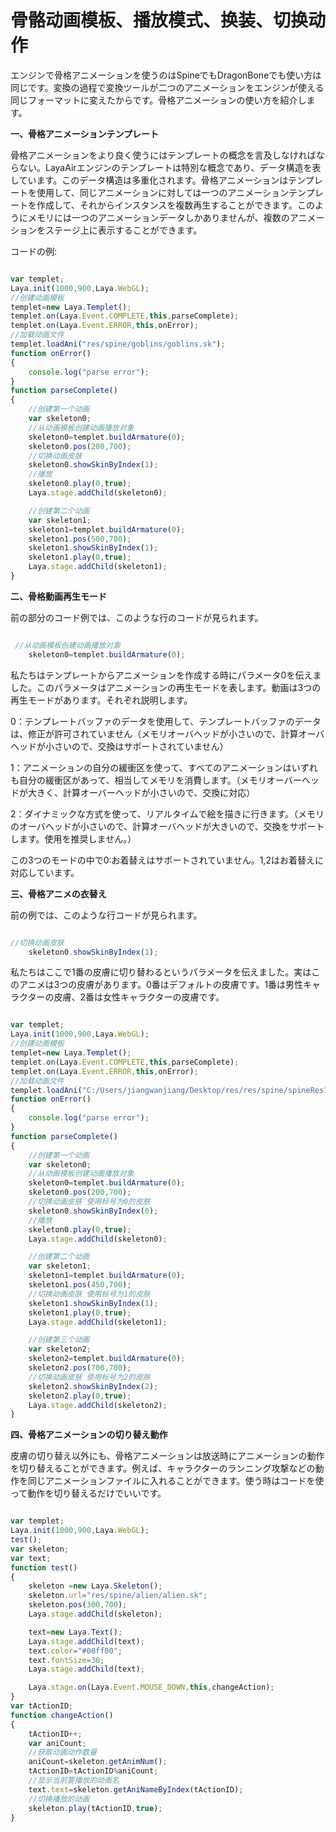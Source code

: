 # 骨骼动画模板、播放模式、换装、切换动作

エンジンで骨格アニメーションを使うのはSpineでもDragonBoneでも使い方は同じです。変換の過程で変換ツールが二つのアニメーションをエンジンが使える同じフォーマットに変えたからです。骨格アニメーションの使い方を紹介します。

**一、骨格アニメーションテンプレート**

骨格アニメーションをより良く使うにはテンプレートの概念を言及しなければならない。LayaAirエンジンのテンプレートは特別な概念であり、データ構造を表しています。このデータ構造は多重化されます。骨格アニメーションはテンプレートを使用して、同じアニメーションに対しては一つのアニメーションテンプレートを作成して、それからインスタンスを複数再生することができます。このようにメモリには一つのアニメーションデータしかありませんが、複数のアニメーションをステージ上に表示することができます。

コードの例:


```javascript

var templet;
Laya.init(1000,900,Laya.WebGL);
//创建动画模板
templet=new Laya.Templet();
templet.on(Laya.Event.COMPLETE,this,parseComplete);
templet.on(Laya.Event.ERROR,this,onError);
//加载动画文件
templet.loadAni("res/spine/goblins/goblins.sk");
function onError()
{
    console.log("parse error");
}
function parseComplete()
{
    //创建第一个动画
    var skeleton0;
    //从动画模板创建动画播放对象
    skeleton0=templet.buildArmature(0);
    skeleton0.pos(200,700);
    //切换动画皮肤
    skeleton0.showSkinByIndex(1);
    //播放
    skeleton0.play(0,true);
    Laya.stage.addChild(skeleton0);

    //创建第二个动画
    var skeleton1;
    skeleton1=templet.buildArmature(0);
    skeleton1.pos(500,700);
    skeleton1.showSkinByIndex(1);
    skeleton1.play(0,true);
    Laya.stage.addChild(skeleton1);
}

```


**二、骨格動画再生モード**

前の部分のコード例では、このような行のコードが見られます。


```javascript

 //从动画模板创建动画播放对象
    skeleton0=templet.buildArmature(0);
```


私たちはテンプレートからアニメーションを作成する時にパラメータ0を伝えました。このパラメータはアニメーションの再生モードを表します。動画は3つの再生モードがあります。それぞれ説明します。

0：テンプレートバッファのデータを使用して、テンプレートバッファのデータは、修正が許可されていません（メモリオーバヘッドが小さいので、計算オーバヘッドが小さいので、交換はサポートされていません）

1：アニメーションの自分の緩衝区を使って、すべてのアニメーションはいずれも自分の緩衝区があって、相当してメモリを消費します。（メモリオーバーヘッドが大きく、計算オーバーヘッドが小さいので、交換に対応）

2：ダイナミックな方式を使って、リアルタイムで絵を描きに行きます。（メモリのオーバヘッドが小さいので、計算オーバヘッドが大きいので、交換をサポートします。使用を推奨しません。）

この3つのモードの中で0:お着替えはサポートされていません。1,2はお着替えに対応しています。

**三、骨格アニメの衣替え**

前の例では、このような行コードが見られます。


```javascript

//切换动画皮肤
    skeleton0.showSkinByIndex(1);
```


私たちはここで1番の皮膚に切り替わるというパラメータを伝えました。実はこのアニメは3つの皮膚があります。0番はデフォルトの皮膚です。1番は男性キャラクターの皮膚、2番は女性キャラクターの皮膚です。


```javascript

var templet;
Laya.init(1000,900,Laya.WebGL);
//创建动画模板
templet=new Laya.Templet();
templet.on(Laya.Event.COMPLETE,this,parseComplete);
templet.on(Laya.Event.ERROR,this,onError);
//加载动画文件
templet.loadAni("C:/Users/jiangwanjiang/Desktop/res/res/spine/spineRes1/dragon.sk");
function onError()
{
    console.log("parse error");
}
function parseComplete()
{
    //创建第一个动画
    var skeleton0;
    //从动画模板创建动画播放对象
    skeleton0=templet.buildArmature(0);
    skeleton0.pos(200,700);
    //切换动画皮肤 使用标号为0的皮肤
    skeleton0.showSkinByIndex(0);
    //播放
    skeleton0.play(0,true);
    Laya.stage.addChild(skeleton0);

    //创建第二个动画
    var skeleton1;
    skeleton1=templet.buildArmature(0);
    skeleton1.pos(450,700);
    //切换动画皮肤 使用标号为1的皮肤
    skeleton1.showSkinByIndex(1);
    skeleton1.play(0,true);
    Laya.stage.addChild(skeleton1);

    //创建第三个动画
    var skeleton2;
    skeleton2=templet.buildArmature(0);
    skeleton2.pos(700,700);
    //切换动画皮肤 使用标号为2的皮肤
    skeleton2.showSkinByIndex(2);
    skeleton2.play(0,true);
    Laya.stage.addChild(skeleton2);
}
```


**四、骨格アニメーションの切り替え動作**

皮膚の切り替え以外にも、骨格アニメーションは放送時にアニメーションの動作を切り替えることができます。例えば、キャラクターのランニング攻撃などの動作を同じアニメーションファイルに入れることができます。使う時はコードを使って動作を切り替えるだけでいいです。


```javascript

var templet;
Laya.init(1000,900,Laya.WebGL);
test();
var skeleton;
var text;
function test()
{
    skeleton =new Laya.Skeleton();
    skeleton.url="res/spine/alien/alien.sk";
    skeleton.pos(300,700);
    Laya.stage.addChild(skeleton);

    text=new Laya.Text();
    Laya.stage.addChild(text);
    text.color="#00ff00";
    text.fontSize=30;
    Laya.stage.addChild(text);

    Laya.stage.on(Laya.Event.MOUSE_DOWN,this,changeAction);
}
var tActionID;
function changeAction()
{
    tActionID++;
    var aniCount;
    //获取动画动作数量
    aniCount=skeleton.getAnimNum();
    tActionID=tActionID%aniCount;
    //显示当前要播放的动画名
    text.text=skeleton.getAniNameByIndex(tActionID);
    //切换播放的动画
    skeleton.play(tActionID,true);
}
```


